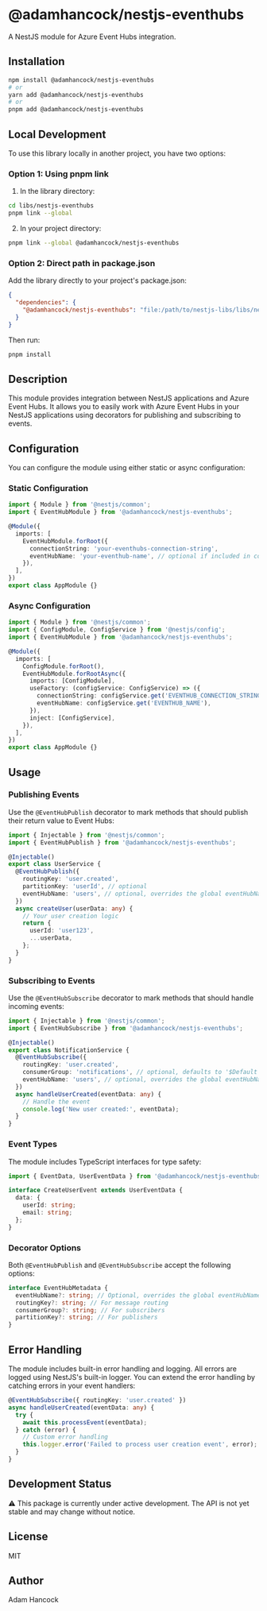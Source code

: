 # @adamhancock/nestjs-eventhubs

A NestJS module for Azure Event Hubs integration.

## Installation

```bash
npm install @adamhancock/nestjs-eventhubs
# or
yarn add @adamhancock/nestjs-eventhubs
# or
pnpm add @adamhancock/nestjs-eventhubs
```

## Local Development

To use this library locally in another project, you have two options:

### Option 1: Using pnpm link

1. In the library directory:

```bash
cd libs/nestjs-eventhubs
pnpm link --global
```

2. In your project directory:

```bash
pnpm link --global @adamhancock/nestjs-eventhubs
```

### Option 2: Direct path in package.json

Add the library directly to your project's package.json:

```json
{
  "dependencies": {
    "@adamhancock/nestjs-eventhubs": "file:/path/to/nestjs-libs/libs/nestjs-eventhubs"
  }
}
```

Then run:

```bash
pnpm install
```

## Description

This module provides integration between NestJS applications and Azure Event Hubs. It allows you to easily work with Azure Event Hubs in your NestJS applications using decorators for publishing and subscribing to events.

## Configuration

You can configure the module using either static or async configuration:

### Static Configuration

```typescript
import { Module } from '@nestjs/common';
import { EventHubModule } from '@adamhancock/nestjs-eventhubs';

@Module({
  imports: [
    EventHubModule.forRoot({
      connectionString: 'your-eventhubs-connection-string',
      eventHubName: 'your-eventhub-name', // optional if included in connection string
    }),
  ],
})
export class AppModule {}
```

### Async Configuration

```typescript
import { Module } from '@nestjs/common';
import { ConfigModule, ConfigService } from '@nestjs/config';
import { EventHubModule } from '@adamhancock/nestjs-eventhubs';

@Module({
  imports: [
    ConfigModule.forRoot(),
    EventHubModule.forRootAsync({
      imports: [ConfigModule],
      useFactory: (configService: ConfigService) => ({
        connectionString: configService.get('EVENTHUB_CONNECTION_STRING'),
        eventHubName: configService.get('EVENTHUB_NAME'),
      }),
      inject: [ConfigService],
    }),
  ],
})
export class AppModule {}
```

## Usage

### Publishing Events

Use the `@EventHubPublish` decorator to mark methods that should publish their return value to Event Hubs:

```typescript
import { Injectable } from '@nestjs/common';
import { EventHubPublish } from '@adamhancock/nestjs-eventhubs';

@Injectable()
export class UserService {
  @EventHubPublish({
    routingKey: 'user.created',
    partitionKey: 'userId', // optional
    eventHubName: 'users', // optional, overrides the global eventHubName
  })
  async createUser(userData: any) {
    // Your user creation logic
    return {
      userId: 'user123',
      ...userData,
    };
  }
}
```

### Subscribing to Events

Use the `@EventHubSubscribe` decorator to mark methods that should handle incoming events:

```typescript
import { Injectable } from '@nestjs/common';
import { EventHubSubscribe } from '@adamhancock/nestjs-eventhubs';

@Injectable()
export class NotificationService {
  @EventHubSubscribe({
    routingKey: 'user.created',
    consumerGroup: 'notifications', // optional, defaults to '$Default'
    eventHubName: 'users', // optional, overrides the global eventHubName
  })
  async handleUserCreated(eventData: any) {
    // Handle the event
    console.log('New user created:', eventData);
  }
}
```

### Event Types

The module includes TypeScript interfaces for type safety:

```typescript
import { EventData, UserEventData } from '@adamhancock/nestjs-eventhubs';

interface CreateUserEvent extends UserEventData {
  data: {
    userId: string;
    email: string;
  };
}
```

### Decorator Options

Both `@EventHubPublish` and `@EventHubSubscribe` accept the following options:

```typescript
interface EventHubMetadata {
  eventHubName?: string; // Optional, overrides the global eventHubName
  routingKey?: string; // For message routing
  consumerGroup?: string; // For subscribers
  partitionKey?: string; // For publishers
}
```

## Error Handling

The module includes built-in error handling and logging. All errors are logged using NestJS's built-in logger. You can extend the error handling by catching errors in your event handlers:

```typescript
@EventHubSubscribe({ routingKey: 'user.created' })
async handleUserCreated(eventData: any) {
  try {
    await this.processEvent(eventData);
  } catch (error) {
    // Custom error handling
    this.logger.error('Failed to process user creation event', error);
  }
}
```

## Development Status

⚠️ This package is currently under active development. The API is not yet stable and may change without notice.

## License

MIT

## Author

Adam Hancock

